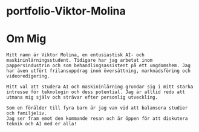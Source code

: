 # portfolio-Viktor-Molina
# Om Mig

    Mitt namn är Viktor Molina, en entusiastisk AI- och maskininlärningsstudent. Tidigare har jag arbetat inom pappersindustrin och som behandlingsassistent på ett ungdomshem. Jag har även utfört frilansuppdrag inom översättning, marknadsföring och videoredigering.

    Mitt val att studera AI och maskininlärning grundar sig i mitt starka intresse för teknologin och dess potential. Jag är alltid redo att utmana mig själv och strävar efter personlig utveckling.

    Som en förälder till fyra barn är jag van vid att balansera studier och familjeliv. 
    Jag ser fram emot den kommande resan och är öppen för att diskutera teknik och AI med er alla!
